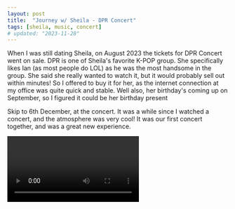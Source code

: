 ```yaml
---
layout: post
title:  "Journey w/ Sheila - DPR Concert"
tags: [sheila, music, concert]
# updated: "2023-11-28"
---
```

When I was still dating Sheila, on August 2023 the tickets for DPR Concert went on sale. DPR is one of Sheila's favorite K-POP group. She specifically likes Ian (as most people do LOL) as he was the most handsome in the group. She said she really wanted to watch it, but it would probably sell out within minutes! So I offered to buy it for her, as the internet connection at my office was quite quick and stable. Well also, her birthday's coming up on September, so I figured it could be her birthday present

Skip to 6th December, at the concert. It was a while since I watched a concert, and the atmosphere was very cool! It was our first concert together, and was a great new experience.

![](/assets/posts/2024-05-23/dpr-wegang.mp4)

<!-- <video height='320' width='240' controls>
    <source src='/assets/posts/2024-05-23/dpr-wegang.mp4' type='video/mp4'>
</video> -->
